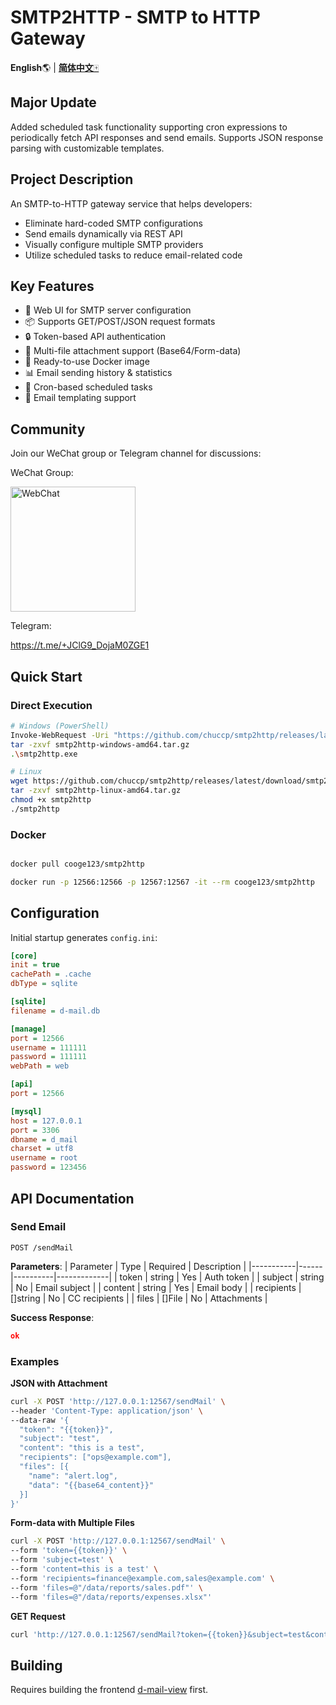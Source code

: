 # SMTP2HTTP - SMTP to HTTP Gateway

**English**🌎 | [**简体中文**🀄](./README_zh.md)

## Major Update

Added scheduled task functionality supporting cron expressions to periodically fetch API responses and send emails. Supports JSON response parsing with customizable templates.

## Project Description

An SMTP-to-HTTP gateway service that helps developers:
- Eliminate hard-coded SMTP configurations
- Send emails dynamically via REST API
- Visually configure multiple SMTP providers
- Utilize scheduled tasks to reduce email-related code

## Key Features
- 🚀 Web UI for SMTP server configuration
- 📦 Supports GET/POST/JSON request formats
- 🔒 Token-based API authentication
- 📎 Multi-file attachment support (Base64/Form-data)
- 🐳 Ready-to-use Docker image
- 📊 Email sending history & statistics
- 📅 Cron-based scheduled tasks
- 📧 Email templating support

## Community
Join our WeChat group or Telegram channel for discussions:

WeChat Group:

<img src="https://github.com/chuccp/smtp2http/blob/main/image/WeChat.png?raw=true" alt="WebChat" width="200">

Telegram:

https://t.me/+JClG9_DojaM0ZGE1

## Quick Start

### Direct Execution

```bash
# Windows (PowerShell)
Invoke-WebRequest -Uri "https://github.com/chuccp/smtp2http/releases/latest/download/smtp2http-windows-amd64.tar.gz" -OutFile "smtp2http-windows-amd64.tar.gz"
tar -zxvf smtp2http-windows-amd64.tar.gz
.\smtp2http.exe

# Linux
wget https://github.com/chuccp/smtp2http/releases/latest/download/smtp2http-linux-amd64.tar.gz
tar -zxvf smtp2http-linux-amd64.tar.gz
chmod +x smtp2http
./smtp2http
```

### Docker
```bash

docker pull cooge123/smtp2http

docker run -p 12566:12566 -p 12567:12567 -it --rm cooge123/smtp2http

```

## Configuration
Initial startup generates `config.ini`:

```ini
[core]
init = true
cachePath = .cache
dbType = sqlite

[sqlite]
filename = d-mail.db

[manage]
port = 12566
username = 111111
password = 111111
webPath = web

[api]
port = 12566

[mysql]
host = 127.0.0.1
port = 3306
dbname = d_mail
charset = utf8
username = root
password = 123456
```

## API Documentation

### Send Email
`POST /sendMail`

**Parameters**:
| Parameter | Type | Required | Description |
|-----------|------|----------|-------------|
| token | string | Yes | Auth token |
| subject | string | No | Email subject |
| content | string | Yes | Email body |
| recipients | []string | No | CC recipients |
| files | []File | No | Attachments |

**Success Response**:
```json
ok
```

### Examples
**JSON with Attachment**
```bash
curl -X POST 'http://127.0.0.1:12567/sendMail' \
--header 'Content-Type: application/json' \
--data-raw '{
  "token": "{{token}}",
  "subject": "test",
  "content": "this is a test",
  "recipients": ["ops@example.com"],
  "files": [{
    "name": "alert.log",
    "data": "{{base64_content}}"
  }]
}'
```

**Form-data with Multiple Files**
```bash
curl -X POST 'http://127.0.0.1:12567/sendMail' \
--form 'token={{token}}' \
--form 'subject=test' \
--form 'content=this is a test' \
--form 'recipients=finance@example.com,sales@example.com' \
--form 'files=@"/data/reports/sales.pdf"' \
--form 'files=@"/data/reports/expenses.xlsx"'
```

**GET Request**
```bash
curl 'http://127.0.0.1:12567/sendMail?token={{token}}&subject=test&content=this%20is%20a%20test&recipients=aaa@mail.com,bbb@mail.com'
```

## Building
Requires building the frontend [d-mail-view](https://github.com/chuccp/d-mail-view) first.
```